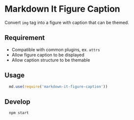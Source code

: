 # Markdown It Figure Caption

Convert `img` tag into a figure with caption that can be themed.

## Requirement

- Compatible with common plugins, ex. `attrs`
- Allow figure caption to be displayed
- Allow caption structure to be themable

## Usage

```javascript
  md.use(require('markdown-it-figure-caption'))
```

## Develop

```bash
  npm start
```


